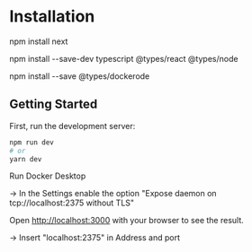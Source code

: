 # Installation

npm install next  

npm install --save-dev typescript @types/react @types/node  

npm install --save @types/dockerode  


## Getting Started

First, run the development server:

```bash
npm run dev
# or
yarn dev
```

Run Docker Desktop
  
  -> In the Settings enable the option "Expose daemon on tcp://localhost:2375 without TLS"

Open [http://localhost:3000](http://localhost:3000) with your browser to see the result.

  -> Insert "localhost:2375" in Address and port
